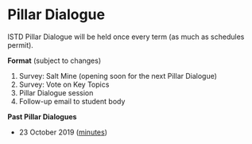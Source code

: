 # Pillar Dialogue

ISTD Pillar Dialogue will be held once every term (as much as schedules permit).

**Format** (subject to changes)

1. Survey: Salt Mine (opening soon for the next Pillar Dialogue)
2. Survey: Vote on Key Topics
3. Pillar Dialogue session
4. Follow-up email to student body

**Past Pillar Dialogues**

* 23 October 2019 ([minutes](documents/hop_session/minutes_23_oct_2019.md))
